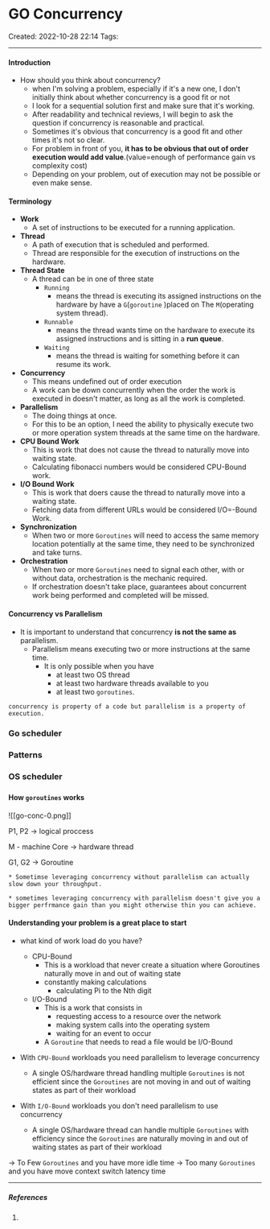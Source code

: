 # GO Concurrency
Created: 2022-10-28 22:14
Tags: 
____
#### Introduction


* How should you think about concurrency?
	* when I'm solving a problem, especially if it's a new one, I don't initially think about whether concurrency is a good fit or not
	* I look for a sequential  solution first and make sure that it's working.
	* After readability and technical reviews, I will begin to ask the question if concurrency is reasonable and practical.
	* Sometimes it's obvious that concurrency is a good fit and other times it's not so clear.
	* For problem in front of you, __it has to be obvious that out of order execution would add value__.(value=enough of performance gain vs complexity cost)
	* Depending on your problem, out of execution may not be possible or even make sense.

#### Terminology
* __Work__
	* A set of instructions to be executed for a running application.
* __Thread__
	* A path of execution that is scheduled and performed.
	* Thread are responsible for the execution of instructions on the hardware.
* __Thread State__
	* A thread can be in one of three state
		* `Running`
			* means the thread is executing its assigned instructions on the hardware by have a `G`(`goroutine` )placed on The `M`(operating system thread).
		* `Runnable`
			* means the thread wants time on the hardware to execute its assigned instructions and is sitting in a __run queue__.
		* `Waiting`
			*  means the thread is waiting for something before it can resume its work.
* __Concurrency__
	* This means undefined out of order execution
	*  A work can be down concurrently when the order the work is executed in doesn't matter, as long as all the work is completed.
* __Parallelism__
	* The doing things at once. 
	* For this to be an option, I need the  ability to physically execute two or more operation system threads at the same time on the hardware.
* __CPU Bound Work__
	* This is work that does not cause the thread to naturally move into waiting state.
	* Calculating fibonacci numbers would be considered CPU-Bound work.
* __I/O Bound Work__
	* This is work that doers cause the thread to naturally move into a waiting state.
	* Fetching data from different URLs would be considered I/O=-Bound Work.
* __Synchronization__
	* When two or more `Goroutines` will need to access the same memory location potentially at the same time, they need to be synchronized and take turns.
* __Orchestration__
	* When two or more `Goroutines` need to signal each other, with or without data, orchestration is the mechanic required.
	* If orchestration doesn't take place, guarantees about concurrent work being performed and completed will be missed.

#### Concurrency vs Parallelism
* It is important to understand that concurrency __is not the same as__ parallelism.
	* Parallelism means executing two or more instructions at the same time.
		* It is only possible when you have 
			* at least two OS thread 
			* at least two hardware threads available to you 
			* at least two `goroutines`.


```ad-quote
concurrency is property of a code but parallelism is a property of execution.
```


### Go scheduler


### Patterns

### OS scheduler
###



#### How `goroutines` works 

![[go-conc-0.png]]

P1, P2 -> logical proccess

M - machine
Core -> hardware thread

G1, G2 -> Goroutine

```ad-warning
* Sometimse leveraging concurrency without parallelism can actually slow down your throughput.

* sometimes leveraging concurrency with parallelism doesn't give you a bigger perfrmance gain than you might otherwise thin you can achieve.

```

#### Understanding your problem is a great place to start
* what kind of work load do you have?
	* CPU-Bound
		* This is a workload that never create a situation where Goroutines naturally move in and out of waiting state
		* constantly making calculations
			* calculating Pi to the Nth digit
	* I/O-Bound
		* This is a work that consists in 
			* requesting access to a resource over the network
			* making system calls into the operating system
			* waiting for an event to occur
		* A `Goroutine` that needs to read a file would be I/O-Bound

* With  `CPU-Bound` workloads you need parallelism to leverage concurrency
	* A single OS/hardware thread handling multiple `Goroutines` is not efficient since the `Goroutines` are not moving in and out of waiting states as part of their workload
* With `I/O-Bound` workloads you don't need parallelism to use concurrency 
	* A single OS/hardware thread can handle multiple `Goroutines` with efficiency since the `Goroutines` are naturally moving in and out of waiting states as part of their workload

-> To Few `Goroutines` and you have more idle time
-> Too many `Goroutines` and you have  move context switch latency time

_____
##### References
1.

